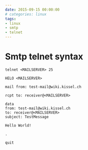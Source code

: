 ```yaml
--- 
date: 2015-09-15 00:00:00
# categories: linux
tags: 
- linux
- smtp
- telnet
---
```

# Smtp telnet syntax

    telnet <MAILSERVER> 25

    HELO <MAILSERVER>

    mail from: test-mail@wiki.kissel.ch

    rcpt to: receiver@<MAILSERVER>

    data
    from: test-mail@wiki.kissel.ch
    to: receiver@<MAILSERVER>
    subject: TestMessage
    
    Hello World!
    
    .
    
    quit
